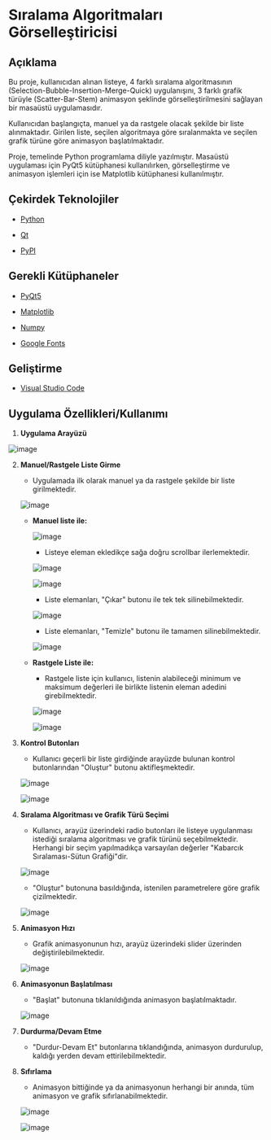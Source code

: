 # Sıralama Algoritmaları Görselleştiricisi

## Açıklama

Bu proje, kullanıcıdan alınan listeye, 4 farklı sıralama algoritmasının (Selection-Bubble-Insertion-Merge-Quick) uygulanışını, 3 farklı grafik türüyle (Scatter-Bar-Stem) animasyon şeklinde görselleştirilmesini sağlayan bir masaüstü uygulamasıdır.

Kullanıcıdan başlangıçta, manuel ya da rastgele olacak şekilde bir liste alınmaktadır. Girilen liste, seçilen algoritmaya göre sıralanmakta ve seçilen grafik türüne göre animasyon başlatılmaktadır.

Proje, temelinde Python programlama diliyle yazılmıştır. Masaüstü uygulaması için PyQt5 kütüphanesi kullanılırken, görselleştirme ve animasyon işlemleri için ise Matplotlib kütüphanesi kullanılmıştır.


## Çekirdek Teknolojiler

- [Python](https://www.python.org/)

- [Qt](https://www.qt.io/)

- [PyPI](https://pypi.org)

## Gerekli Kütüphaneler

- [PyQt5](https://pypi.org/project/PyQt5/)

- [Matplotlib](https://matplotlib.org/)

- [Numpy](https://numpy.org/)

- [Google Fonts](https://fonts.google.com/)


## Geliştirme

- [Visual Studio Code](https://code.visualstudio.com/)





## Uygulama Özellikleri/Kullanımı

1. **Uygulama Arayüzü**

![image](https://github.com/Mehmet-Arda/SortingAlgorithmsVisualizer/assets/56768017/a7c033a6-d4b4-428e-89e4-0360fffc0d24)


2. **Manuel/Rastgele Liste Girme**

   - Uygulamada ilk olarak manuel ya da rastgele şekilde bir liste girilmektedir.

   ![image](https://github.com/Mehmet-Arda/SortingAlgorithmsVisualizer/assets/56768017/16cf8da8-e822-477b-b65e-133edaed3b0f)


   - **Manuel liste ile:**
      
     ![image](https://github.com/Mehmet-Arda/SortingAlgorithmsVisualizer/assets/56768017/9cff208d-9528-4106-81ed-869ebdb5955e)

     - Listeye eleman ekledikçe sağa doğru scrollbar ilerlemektedir.

     ![image](https://github.com/Mehmet-Arda/SortingAlgorithmsVisualizer/assets/56768017/ff88e47e-09d6-413c-9d2f-2b45f0e9b356)
     
     ![image](https://github.com/Mehmet-Arda/SortingAlgorithmsVisualizer/assets/56768017/ed840e26-e085-4ffd-b63c-170827160e47)


     - Liste elemanları, "Çıkar" butonu ile tek tek silinebilmektedir.

     ![image](https://github.com/Mehmet-Arda/SortingAlgorithmsVisualizer/assets/56768017/421b3560-f055-4c8f-95bb-953a4c002a8e)

     - Liste elemanları, "Temizle" butonu ile tamamen silinebilmektedir.

     ![image](https://github.com/Mehmet-Arda/SortingAlgorithmsVisualizer/assets/56768017/fd6c9fca-7128-4a82-af7a-0c871f53c6c1)


    - **Rastgele Liste ile:**
    
      - Rastgele liste için kullanıcı, listenin alabileceği minimum ve maksimum değerleri ile birlikte listenin eleman adedini girebilmektedir.

      ![image](https://github.com/Mehmet-Arda/SortingAlgorithmsVisualizer/assets/56768017/29a336bd-42fd-4702-878c-d3d801bdceae)
    
      ![image](https://github.com/Mehmet-Arda/SortingAlgorithmsVisualizer/assets/56768017/b95b8c98-9e8a-4896-ab25-e83635315e0a)
      
            

3. **Kontrol Butonları**

   - Kullanıcı geçerli bir liste girdiğinde arayüzde bulunan kontrol butonlarından "Oluştur" butonu aktifleşmektedir.

    ![image](https://github.com/Mehmet-Arda/SortingAlgorithmsVisualizer/assets/56768017/8e0edfcb-d249-4b9a-a7a1-524c1b93c0a0)
    
    ![image](https://github.com/Mehmet-Arda/SortingAlgorithmsVisualizer/assets/56768017/009a02a9-37fe-4771-869e-28f3b0474627)



4. **Sıralama Algoritması ve Grafik Türü Seçimi**

    - Kullanıcı, arayüz üzerindeki radio butonları ile listeye uygulanması istediği sıralama algoritması ve grafik türünü seçebilmektedir. Herhangi bir seçim yapılmadıkça varsayılan değerler "Kabarcık Sıralaması-Sütun Grafiği"dir.
  
    ![image](https://github.com/Mehmet-Arda/SortingAlgorithmsVisualizer/assets/56768017/b458a1ba-de01-4c05-80eb-c49f81fdf1bb)

    - "Oluştur" butonuna basıldığında, istenilen parametrelere göre grafik çizilmektedir.
  
    ![image](https://github.com/Mehmet-Arda/SortingAlgorithmsVisualizer/assets/56768017/c4d4d564-0c46-4e65-bb1c-f7a93a96a266)






5. **Animasyon Hızı**

    - Grafik animasyonunun hızı, arayüz üzerindeki slider üzerinden değiştirilebilmektedir.

    ![image](https://github.com/Mehmet-Arda/SortingAlgorithmsVisualizer/assets/56768017/80b75bc7-55bb-4c44-8537-6f4fc973abd6)


6. **Animasyonun Başlatılması**

    - "Başlat" butonuna tıklanıldığında animasyon başlatılmaktadır.

    ![image](https://github.com/Mehmet-Arda/SortingAlgorithmsVisualizer/assets/56768017/c1cad11e-5853-4e9c-9a6c-dc9dda1dc6ac)



7. **Durdurma/Devam Etme**

    - "Durdur-Devam Et" butonlarına tıklandığında, animasyon durdurulup, kaldığı yerden devam ettirilebilmektedir.

  


8. **Sıfırlama**

    - Animasyon bittiğinde ya da animasyonun herhangi bir anında, tüm animasyon ve grafik sıfırlanabilmektedir.

    ![image](https://github.com/Mehmet-Arda/SortingAlgorithmsVisualizer/assets/56768017/8b3c63cf-04d0-41ab-afa1-c4e63afe777b)
    
     
    ![image](https://github.com/Mehmet-Arda/SortingAlgorithmsVisualizer/assets/56768017/03687fd6-bc31-467b-ba99-16b14cc30ddd)





